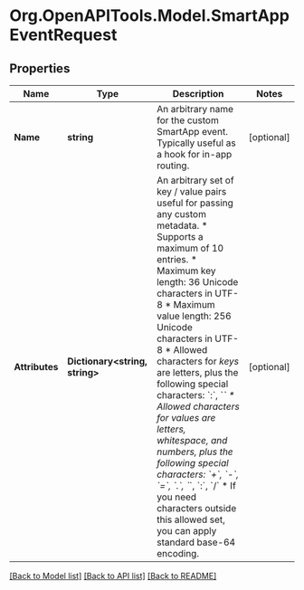 # Org.OpenAPITools.Model.SmartAppEventRequest
## Properties

Name | Type | Description | Notes
------------ | ------------- | ------------- | -------------
**Name** | **string** | An arbitrary name for the custom SmartApp event.  Typically useful as a hook for in-app routing. | [optional] 
**Attributes** | **Dictionary&lt;string, string&gt;** | An arbitrary set of key / value pairs useful for passing any custom metadata.  * Supports a maximum of 10 entries. * Maximum key length: 36 Unicode characters in UTF-8 * Maximum value length: 256 Unicode characters in UTF-8 * Allowed characters for *keys* are letters, plus the following special characters: &#x60;:&#x60;, &#x60;_&#x60; * Allowed characters for *values* are letters, whitespace, and numbers, plus the following special characters: &#x60;+&#x60;, &#x60;-&#x60;, &#x60;&#x3D;&#x60;, &#x60;.&#x60;, &#x60;_&#x60;, &#x60;:&#x60;, &#x60;/&#x60; * If you need characters outside this allowed set, you can apply standard base-64 encoding.  | [optional] 

[[Back to Model list]](../README.md#documentation-for-models) [[Back to API list]](../README.md#documentation-for-api-endpoints) [[Back to README]](../README.md)

